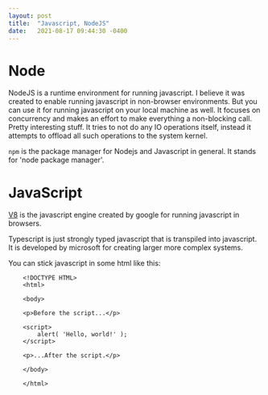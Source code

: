 ```yaml
---
layout: post
title:  "Javascript, NodeJS"
date:   2021-08-17 09:44:30 -0400
---
```


# Node

NodeJS is a runtime environment for running javascript. I believe it was created to enable running javascript in non-browser environments. But you can use it for running javascript on your local machine as well. It focuses on concurrency and makes an effort to make everything a non-blocking call. Pretty interesting stuff. It tries to not do any IO operations itself, instead it attempts to offload all such operations to the system kernel.

`npm` is the package manager for Nodejs and Javascript in general. It stands for 'node package manager'.  

# JavaScript

[V8](https://en.wikipedia.org/wiki/V8_(JavaScript_engine)) is the javascript engine created by google for running javascript in browsers. 

Typescript is just strongly typed javascript that is transpiled into javascript. It is developed by microsoft for creating larger more complex systems.

You can stick javascript in some html like this:

        <!DOCTYPE HTML>
        <html>

        <body>

        <p>Before the script...</p>

        <script>
            alert( 'Hello, world!' );
        </script>

        <p>...After the script.</p>

        </body>

        </html>

